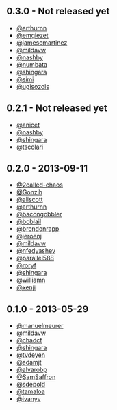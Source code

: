 ## 0.3.0 - Not released yet

- [@arthurnn][]
- [@emgiezet][]
- [@jamescmartinez][]
- [@mildavw][]
- [@nashby][]
- [@numbata][]
- [@shingara][]
- [@simi][]
- [@ugisozols][]

[@arthurnn]: https://github.com/arthurnn
[@emgiezet]: https://github.com/emgiezet
[@jamescmartinez]: https://github.com/jamescmartinez
[@mildavw]: https://github.com/mildavw
[@nashby]: https://github.com/nashby
[@numbata]: https://github.com/numbata
[@shingara]: https://github.com/shingara
[@simi]: https://github.com/simi
[@ugisozols]: https://github.com/ugisozols


## 0.2.1 - Not released yet

- [@anicet][]
- [@nashby][]
- [@shingara][]
- [@tscolari][]

[@anicet]: https://github.com/anicet
[@nashby]: https://github.com/nashby
[@shingara]: https://github.com/shingara
[@tscolari]: https://github.com/tscolari

## 0.2.0 - 2013-09-11

- [@2called-chaos][]
- [@Gonzih][]
- [@aliscott][]
- [@arthurnn][]
- [@bacongobbler][]
- [@boblail][]
- [@brendonrapp][]
- [@jeroenj][]
- [@mildavw][]
- [@nfedyashev][]
- [@parallel588][]
- [@roryf][]
- [@shingara][]
- [@williamn][]
- [@xenji][]

## 0.1.0 - 2013-05-29

- [@manuelmeurer][]
- [@mildavw][]
- [@chadcf][]
- [@shingara][]
- [@tvdeyen][]
- [@adamjt][]
- [@alvarobp][]
- [@SamSaffron][]
- [@sdepold][]
- [@tamaloa][]
- [@ivanyv][]

<!-- Contributor on Errbit Thanks to all of them -->

[@2called-chaos]: https://github.com/2called-chaos
[@Gonzih]: https://github.com/Gonzih
[@SamSaffron]: https://github.com/SamSaffron
[@adamjt]: https://github.com/adamjt
[@aliscott]: http://github.com/aliscott
[@alvarobp]: https://github.com/alvarobp
[@arthurnn]: https://github.com/arthurnn
[@bacongobbler]: https://github.com/bacongobbler
[@boblail]: https://github.com/boblail
[@brendonrapp]: https://github.com/brendonrapp
[@chadcf]: https://github.com/chadcf
[@ivanyv]: https://github.com/ivanyv
[@jeroenj]: https://github.com/jeroenj
[@manuelmeurer]: https://github.com/manuelmeurer
[@mildavw]: https://github.com/mildavw
[@mildavw]: https://github.com/mildavw
[@nfedyashev]: https://github.com/nfedyashev
[@parallel588]: https://github.com/parallel588
[@roryf]: https://github.com/roryf
[@sdepold]: https://github.com/sdepold
[@shingara]: https://github.com/shingara
[@tamaloa]: https://github.com/tamaloa
[@tvdeyen]: https://github.com/tvdeyen
[@williamn]: https://github.com/williamn
[@xenji]: https://github.com/xenji
